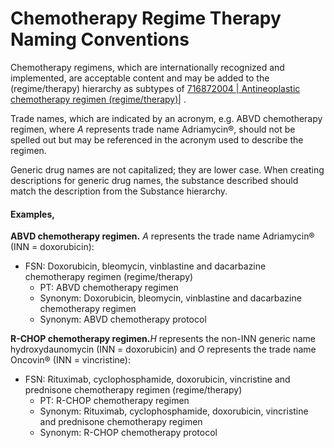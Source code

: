 # Chemotherapy Regime Therapy Naming Conventions

Chemotherapy regimens, which are internationally recognized and implemented, are acceptable content and may be added to the (regime/therapy) hierarchy as subtypes of [ 716872004 | Antineoplastic chemotherapy regimen (regime/therapy)|](http://snomed.info/id/716872004 "716872004 | Antineoplastic chemotherapy regimen \(regime/therapy\) |") .

Trade names, which are indicated by an acronym, e.g. ABVD chemotherapy regimen, where _A_ represents trade name Adriamycin®, should not be spelled out but may be referenced in the acronym used to describe the regimen.

Generic drug names are not capitalized; they are lower case. When creating descriptions for generic drug names, the substance described should match the description from the Substance hierarchy.

  

#### Examples, 

**ABVD chemotherapy regimen.** _A_ represents the trade name Adriamycin® (INN = doxorubicin):

* FSN: Doxorubicin, bleomycin, vinblastine and dacarbazine chemotherapy regimen (regime/therapy)
    * PT: ABVD chemotherapy regimen
    * Synonym: Doxorubicin, bleomycin, vinblastine and dacarbazine chemotherapy regimen
    * Synonym: ABVD chemotherapy protocol

**R-CHOP chemotherapy regimen.**_H_ represents the non-INN generic name hydroxydaunomycin (INN = doxorubicin) and _O_ represents the trade name Oncovin® (INN = vincristine):

* FSN: Rituximab, cyclophosphamide, doxorubicin, vincristine and prednisone chemotherapy regimen (regime/therapy)
    * PT: R-CHOP chemotherapy regimen
    * Synonym: Rituximab, cyclophosphamide, doxorubicin, vincristine and prednisone chemotherapy regimen
    * Synonym: R-CHOP chemotherapy protocol

